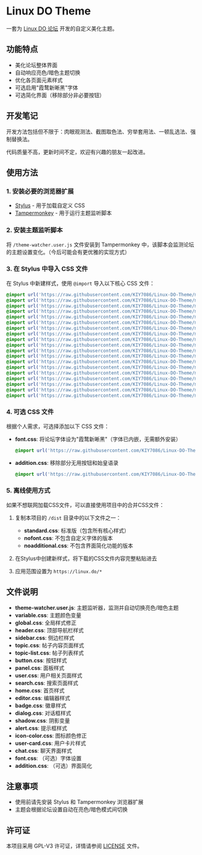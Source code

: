 # Linux DO Theme

一套为 [Linux DO 论坛](https://linux.do) 开发的自定义美化主题。

## 功能特点

- 美化论坛整体界面
- 自动响应亮色/暗色主题切换
- 优化各页面元素样式
- 可选启用"霞鹜新晰黑"字体
- 可选简化界面（移除部分非必要按钮）

## 开发笔记

开发方法包括但不限于：肉眼观测法、截图取色法、穷举套用法、一顿乱选法、强制替换法。

代码质量不高，更新时间不定，欢迎有兴趣的朋友一起改进。 

## 使用方法

### 1. 安装必要的浏览器扩展

- [Stylus](https://github.com/openstyles/stylus) - 用于加载自定义 CSS
- [Tampermonkey](https://www.tampermonkey.net/) - 用于运行主题监听脚本

### 2. 安装主题监听脚本

将 `/theme-watcher.user.js` 文件安装到 Tampermonkey 中，该脚本会监测论坛的主题设置变化。（今后可能会有更优雅的实现方式）

### 3. 在 Stylus 中导入 CSS 文件

在 Stylus 中新建样式，使用 `@import` 导入以下核心 CSS 文件：

```css
@import url('https://raw.githubusercontent.com/KIY7086/Linux-DO-Theme/main/src/variable.css');
@import url('https://raw.githubusercontent.com/KIY7086/Linux-DO-Theme/main/src/global.css');
@import url('https://raw.githubusercontent.com/KIY7086/Linux-DO-Theme/main/src/header.css');
@import url('https://raw.githubusercontent.com/KIY7086/Linux-DO-Theme/main/src/sidebar.css');
@import url('https://raw.githubusercontent.com/KIY7086/Linux-DO-Theme/main/src/topic.css');
@import url('https://raw.githubusercontent.com/KIY7086/Linux-DO-Theme/main/src/topic-list.css');
@import url('https://raw.githubusercontent.com/KIY7086/Linux-DO-Theme/main/src/button.css');
@import url('https://raw.githubusercontent.com/KIY7086/Linux-DO-Theme/main/src/panel.css');
@import url('https://raw.githubusercontent.com/KIY7086/Linux-DO-Theme/main/src/user.css');
@import url('https://raw.githubusercontent.com/KIY7086/Linux-DO-Theme/main/src/search.css');
@import url('https://raw.githubusercontent.com/KIY7086/Linux-DO-Theme/main/src/home.css');
@import url('https://raw.githubusercontent.com/KIY7086/Linux-DO-Theme/main/src/editor.css');
@import url('https://raw.githubusercontent.com/KIY7086/Linux-DO-Theme/main/src/badge.css');
@import url('https://raw.githubusercontent.com/KIY7086/Linux-DO-Theme/main/src/dialog.css');
@import url('https://raw.githubusercontent.com/KIY7086/Linux-DO-Theme/main/src/shadow.css');
@import url('https://raw.githubusercontent.com/KIY7086/Linux-DO-Theme/main/src/alert.css');
@import url('https://raw.githubusercontent.com/KIY7086/Linux-DO-Theme/main/src/icon-color.css');
@import url('https://raw.githubusercontent.com/KIY7086/Linux-DO-Theme/main/src/user-card.css');
@import url('https://raw.githubusercontent.com/KIY7086/Linux-DO-Theme/main/src/chat.css');
```

### 4. 可选 CSS 文件

根据个人需求，可选择添加以下 CSS 文件：

- **font.css**: 将论坛字体设为"霞鹜新晰黑"（字体已内嵌，无需额外安装）
  ```css
  @import url('https://raw.githubusercontent.com/KIY7086/Linux-DO-Theme/main/src/font.css');
  ```

- **addition.css**: 移除部分无用按钮和始皇语录
  ```css
  @import url('https://raw.githubusercontent.com/KIY7086/Linux-DO-Theme/main/src/addition.css');
  ```

### 5. 离线使用方式

如果不想联网加载CSS文件，可以直接使用项目中的合并CSS文件：

1. 复制本项目的 `/dist` 目录中的以下文件之一：
   - **standard.css**: 标准版（包含所有核心样式）
   - **nofont.css**: 不包含自定义字体的版本
   - **noadditional.css**: 不包含界面简化功能的版本

2. 在Stylus中创建新样式，将下载的CSS文件内容完整粘贴进去

3. 应用范围设置为 `https://linux.do/*`

## 文件说明

- **theme-watcher.user.js**: 主题监听器，监测并自动切换亮色/暗色主题
- **variable.css**: 主题颜色变量
- **global.css**: 全局样式修正
- **header.css**: 顶部导航栏样式
- **sidebar.css**: 侧边栏样式
- **topic.css**: 帖子内容页面样式
- **topic-list.css**: 帖子列表样式
- **button.css**: 按钮样式
- **panel.css**: 面板样式
- **user.css**: 用户相关页面样式
- **search.css**: 搜索页面样式
- **home.css**: 首页样式
- **editor.css**: 编辑器样式
- **badge.css**: 徽章样式
- **dialog.css**: 对话框样式
- **shadow.css**: 阴影变量
- **alert.css**: 提示框样式
- **icon-color.css**: 图标颜色修正
- **user-card.css**: 用户卡片样式
- **chat.css**: 聊天界面样式
- **font.css**: （可选）字体设置
- **addition.css**: （可选）界面简化

## 注意事项

- 使用前请先安装 Stylus 和 Tampermonkey 浏览器扩展
- 主题会根据论坛设置自动在亮色/暗色模式间切换

## 许可证

本项目采用 GPL-V3 许可证，详情请参阅 [LICENSE](LICENSE) 文件。 
